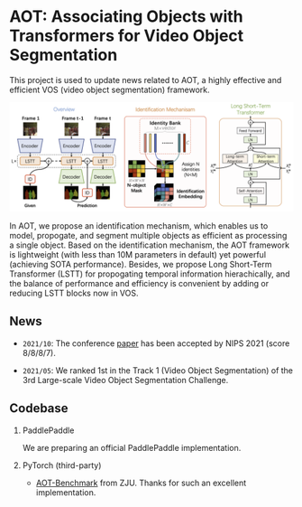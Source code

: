 # AOT: Associating Objects with Transformers for Video Object Segmentation
This project is used to update news related to AOT, a highly effective and efficient VOS (video object segmentation) framework.

![alt text](overview.png "An overview of AOT")

In AOT, we propose an identification mechanism, which enables us to model, propogate, and segment multiple objects as efficient as processing a single object. Based on the identification mechanism, the AOT framework is lightweight (with less than 10M parameters in default) yet powerful (achieving SOTA performance). Besides, we propose Long Short-Term Transformer (LSTT) for propogating temporal information hierachically, and the balance of performance and efficiency is convenient by adding or reducing LSTT blocks now in VOS.

## News

- `2021/10`: The conference [paper](https://arxiv.org/abs/2106.02638) has been accepted by NIPS 2021 (score 8/8/8/7).

- `2021/05`: We ranked 1st in the Track 1 (Video Object Segmentation) of the 3rd Large-scale Video Object Segmentation Challenge.

## Codebase

1. PaddlePaddle
        
    We are preparing an official PaddlePaddle implementation.

2. PyTorch (third-party)
        
    - [AOT-Benchmark](https://github.com/yoxu515/aot-benchmark) from ZJU. Thanks for such an excellent implementation.




